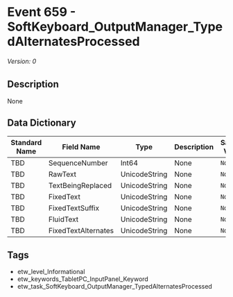 # Event 659 - SoftKeyboard_OutputManager_TypedAlternatesProcessed
###### Version: 0

## Description
None

## Data Dictionary
|Standard Name|Field Name|Type|Description|Sample Value|
|---|---|---|---|---|
|TBD|SequenceNumber|Int64|None|`None`|
|TBD|RawText|UnicodeString|None|`None`|
|TBD|TextBeingReplaced|UnicodeString|None|`None`|
|TBD|FixedText|UnicodeString|None|`None`|
|TBD|FixedTextSuffix|UnicodeString|None|`None`|
|TBD|FluidText|UnicodeString|None|`None`|
|TBD|FixedTextAlternates|UnicodeString|None|`None`|

## Tags
* etw_level_Informational
* etw_keywords_TabletPC_InputPanel_Keyword
* etw_task_SoftKeyboard_OutputManager_TypedAlternatesProcessed